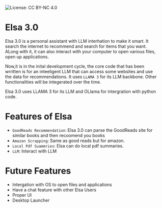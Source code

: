 
![License: CC BY-NC 4.0](https://img.shields.io/badge/License-CC%20BY--NC%204.0-lightgrey.svg)

# Elsa 3.0
Elsa 3.0 is a personal assistant with LLM interhation to make it smart. It search the internet to recommend and search for items that you want. ALong with it, it can also interact with your computer to open various files, open up applications.


Now,it is in the inital development cycle, the core code that has been wrritten is for an inteeligent LLM that can access some websites and use the data for recommendations.
It uses `LLAMA 3` for its LLM backbone. Other functionalities will be integerated over the time.

Elsa 3.0 uses LLAMA 3 for its LLM and OLlama for intergration with python code.

# Features of Elsa

- `GoodReads Recommendation`: Elsa 3.0 can parse the GoodReads site for similar books and then recoomend you books
- `Amazon Scrapping`: Same as good reads but for amazon.
- `Local Pdf Suammries`: Elsa can do local pdf summaries.
- `LLM`: Interact with LLM

# Future Features
 - Intergation with OS to open files and applications
 - Have a chat feature with other Elsa Users
 - Proper UI
 - Desktop Launcher
